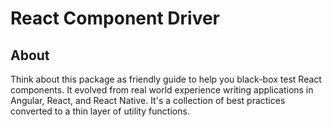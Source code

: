 # React Component Driver

## About

Think about this package as friendly guide to help you black-box test React
components. It evolved from real world experience writing applications in
Angular, React, and React Native. It's a collection of best practices converted
to a thin layer of utility functions.
